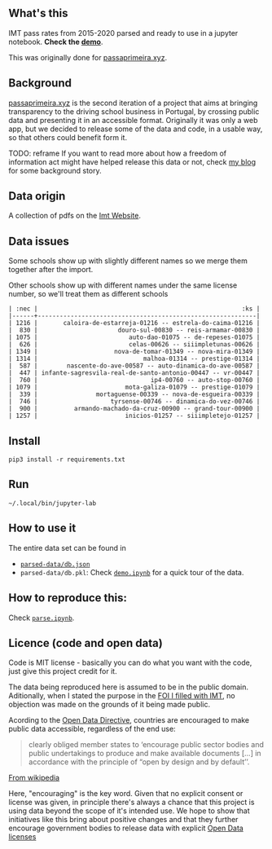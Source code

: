 ## What's this

IMT pass rates from 2015-2020 parsed and ready to use in a jupyter notebook. **Check the [demo](/demo.ipynb)**.

This was originally done for [passaprimeira.xyz](https://www.passaprimeira.xyz).

## Background

[passaprimeira.xyz](https://www.passaprimeira.xyz) is the second iteration of a project that aims at bringing transparency to the driving school business in Portugal, by crossing public data and presenting it in an accessible format. Originally it was only a web app, but we decided to release some of the data and code, in a usable way, so that others could benefit form it.

TODO: reframe
If you want to read more about how a freedom of information act might have helped release this data or not, check [my blog](https://www.flaviosousa.co/pedido-accesso-dados-publicos/) for some background story.

## Data origin

A collection of pdfs on the [Imt Website](https://www.imt-ip.pt/sites/IMTT/Portugues/EnsinoConducao/taxasdeaprovacao/Paginas/TaxasdeAprovacao.aspx).

## Data issues

Some schools show up with slightly different names so we merge them together after the import.

Other schools show up with different names under the same license number, so we'll treat them as different schools

```
| :nec |                                                        :ks |
|------+------------------------------------------------------------|
| 1216 |       caloira-de-estarreja-01216 -- estrela-do-caima-01216 |
|  830 |                      douro-sul-00830 -- reis-armamar-00830 |
| 1075 |                         auto-dao-01075 -- de-repeses-01075 |
|  626 |                         celas-00626 -- siiimpletunas-00626 |
| 1349 |                     nova-de-tomar-01349 -- nova-mira-01349 |
| 1314 |                             malhoa-01314 -- prestige-01314 |
|  587 |        nascente-do-ave-00587 -- auto-dinamica-do-ave-00587 |
|  447 | infante-sagresvila-real-de-santo-antonio-00447 -- vr-00447 |
|  760 |                               ip4-00760 -- auto-stop-00760 |
| 1079 |                        mota-galiza-01079 -- prestige-01079 |
|  339 |                mortaguense-00339 -- nova-de-esgueira-00339 |
|  746 |                    tyrsense-00746 -- dinamica-do-vez-00746 |
|  900 |          armando-machado-da-cruz-00900 -- grand-tour-00900 |
| 1257 |                        inicios-01257 -- siiimpletejo-01257 |
```

## Install

```
pip3 install -r requirements.txt
```

## Run

```
~/.local/bin/jupyter-lab
```

## How to use it

The entire data set can be found in

- [`parsed-data/db.json` ](result.json)
- `parsed-data/db.pkl`: Check [`demo.ipynb`](/demo.ipynb) for a quick tour of the data.

## How to reproduce this:

Check [`parse.ipynb`](parse.ipynb).

## Licence (code and open data)

Code is MIT license - basically you can do what you want with the code, just give this project credit for it. 

The data being reproduced here is assumed to be in the public domain. Aditionally, when I stated the purpose in the [FOI I filled with IMT](https://www.flaviosousa.co/pedido-accesso-dados-publicos/), no objection was made on the grounds of it being made public.

Acording to the [Open Data Directive](https://digital-strategy.ec.europa.eu/en/policies/open-data), countries are encouraged to make public data accessible, regardless of the end use:

> clearly obliged member states to ‘encourage public sector bodies and public undertakings to produce and make available documents [...] in accordance with the principle of “open by design and by default’’. 

[From wikipedia](https://en.wikipedia.org/wiki/Directive_on_the_re-use_of_public_sector_information#Open_data_licensing)

Here, "encouraging" is the key word. Given that no explicit consent or license was given, in principle there's always a chance that this project is using data beyond the scope of it's intended use. We hope to show that initiatives like this bring about positive changes and that they further encourage government bodies to release data with explicit [Open Data licenses](https://en.wikipedia.org/wiki/Directive_on_the_re-use_of_public_sector_information#Open_data_licensing)
